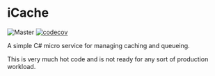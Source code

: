 # iCache
![Master](https://github.com/greenygh0st/icache/workflows/Master/badge.svg) [![codecov](https://codecov.io/gh/greenygh0st/icache/branch/master/graph/badge.svg)](https://codecov.io/gh/greenygh0st/icache)

A simple C# micro service for managing caching and queueing.

This is very much hot code and is not ready for any sort of production workload.
